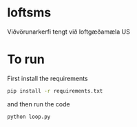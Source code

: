 # loftsms
Viðvörunarkerfi tengt við loftgæðamæla US

# To run

First install the requirements

```bash
pip install -r requirements.txt
```

and then run the code

```bash
python loop.py
```